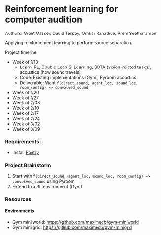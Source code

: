 # Reinforcement learning for computer audition

Authors: Grant Gasser, David Terpay, Omkar Ranadive, Prem Seetharaman

Applying reinforcement learning to perform source separation.

Project timeline
- Week of 1/13
  - Learn: RL, Double Leep Q-Learning, SOTA (vision-related tasks), acoustics (how sound travels)
  - Code: Existing implementations (Gym), Pyroom acoustics
  - Deliverable: Want `f(direct_sound, agent_loc, sound_loc, room_config) => convolved_sound`
- Week of 1/20
- Week of 1/27
- Week of 2/03
- Week of 2/10
- Week of 2/17
- Week of 2/24
- Week of 3/02
- Week of 3/09

### Requirements:
* Install [Poetry](https://python-poetry.org/docs/#installation)

### Project Brainstorm
1. Start with `f(direct_sound, agent_loc, sound_loc, room_config) => convolved_sound` using Pyroom
2. Extend to a RL environment (Gym)

### Resources: 
#### Environments
* Gym mini world: https://github.com/maximecb/gym-miniworld
* Gym mini grid: https://github.com/maximecb/gym-minigrid
